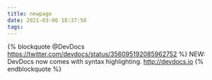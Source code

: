 ```yaml
---
title: newpage
date: 2021-03-06 18:37:58
tags:
---
```

{% blockquote @DevDocs https://twitter.com/devdocs/status/356095192085962752 %}
NEW: DevDocs now comes with syntax highlighting. http://devdocs.io
{% endblockquote %}